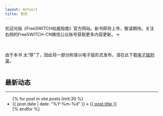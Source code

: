 ```yaml
---
layout: default
title: 首页
---
```


欢迎光临《FreeSWITCH权威指南》官方网站。新书即将上市，敬请期待。关注右侧的FreeSWITCH-CN微信公众账号获取更多内容更新。&rarr;

<br>
<br>
由于本书 太“厚”了，因此将一部分附录以电子版形式发布，请在此下载<a href="/download/FSDG-Appendix.pdf" target="_blank" onclick="ga('send', 'event', 'PDF', 'download');_gaq.push(['_trackEvent','Download','PDF',this.href]);">电子版附录</a>。
<br>
<br>

## 最新动态
<hr>

<ul class="posts">
  {% for post in site.posts limit:30 %}
    <li><span>{{ post.date | date: "%Y-%m-%d" }}</span> &raquo; <a href="{{ post.url }}">{{ post.title }}</a></li>
  {% endfor %}

</ul>

<br><br>
